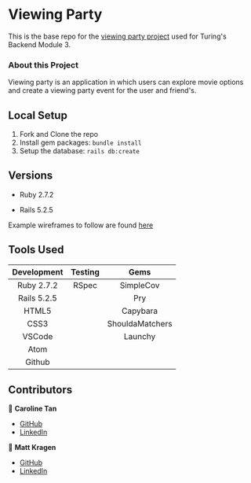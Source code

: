 # Viewing Party

This is the base repo for the [viewing party project](https://backend.turing.io/module3/projects/viewing_party) used for Turing's Backend Module 3.

### About this Project

Viewing party is an application in which users can explore movie options and create a viewing party event for the user and friend's.

## Local Setup

1. Fork and Clone the repo
2. Install gem packages: `bundle install`
3. Setup the database: `rails db:create`


## Versions

- Ruby 2.7.2

- Rails 5.2.5

Example wireframes to follow are found [here](https://backend.turing.io/module3/projects/viewing_party/wireframes)

## Tools Used

| Development | Testing       | Gems            |
|   :----:    |    :----:     |    :----:       |
| Ruby 2.7.2  | RSpec         | SimpleCov       |
| Rails 5.2.5 |               | Pry             |
| HTML5       |               | Capybara        |
| CSS3        |               | ShouldaMatchers |
| VSCode      |               | Launchy         |
| Atom        |               |                 |
| Github      |               |                 |

## Contributors

👤  **Caroline Tan**
- [GitHub](https://github.com/carolinectan)
- [LinkedIn](https://www.linkedin.com/in/carolinectan/)

👤  **Matt Kragen**
- [GitHub](https://github.com/InOmn1aParatus)
- [LinkedIn](https://www.linkedin.com/in/mattkragen/)
